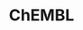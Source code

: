 ---
bigquery: https://console.cloud.google.com/bigquery?p=patents-public-data&d=ebi_chembl&page=dataset
citation: '"The ChEMBL database in 2017." Anna Gaulton, Anne Hersey, Michał Nowotka,
  A Patrícia Bento, Jon Chambers, David Mendez, Prudence Mutowo, Francis Atkinson,
  Louisa J Bellis, Elena Cibrián-Uhalte, Mark Davies, Nathan Dedman, Anneli Karlsson,
  María Paula Magariños, John P Overington, George Papadatos, Ines Smit, Andrew R
  Leach Nucleic acids Research (2017) 45 (Database Issue), D945-D954'
contributors: European Bioinformatics Institute
cost: None
description: ChEMBL Data is a manually curated database of small molecules used in
  drug discovery, including information about existing patented drugs.
documentation: 'schema: https://www.ebi.ac.uk/chembl/db_schema


  '
last_edit: 04/08/2022, 10:59:59
location: https://console.cloud.google.com/marketplace/product/google_patents_public_datasets/chembl
maintained_by: EMBL-EBI, an outstation of European Molecular Biology Laboratory
related_publications: '

  ChEMBL: towards direct deposition of bioassay data.


  Mendez D, Gaulton A, Bento AP, Chambers J, De Veij M, Félix E, Magariños MP, Mosquera
  JF, Mutowo P, Nowotka M, Gordillo-Marañón M, Hunter F, Junco L, Mugumbate G, Rodriguez-Lopez
  M, Atkinson F, Bosc N, Radoux CJ, Segura-Cabrera A, Hersey A, Leach AR.


  — Nucleic Acids Res. 2019; 47(D1):D930-D940. doi: 10.1093/nar/gky1075

  '
schema_fields:
- level2_description
- published_value
- data_validity_comment
- entity_type
- oc_id
- molsyn_id
- met_conversion
- standard_relation
- psa
- parent_id
- level3
- ref_id
- isoform
- hrac_code
- assay_desc
- topical
- selectivity_comment
- organism
- stem_class
- assay_strain
- company
- relation
- issue
- ref_url
- previous_company
- normal_range_min
- hba
- standard_text_value
- go_id
- prod_pat_id
- tissue_id
- pathway_id
- idx
- mecref_id
- parent_type
- cell_description
- log_id
- patent_no
- patent_expire_date
- biocomp_id
- ass_cls_map_id
- comp_class_id
- domain_name
- formulation_id
- active_ingredient
- src_description
- mc_tax_id
- as_id
- uo_units
- parameter_type
- authors
- curated_by
- disease_efficacy
- smarts
- relationship
- inorganic_flag
- standard_inchi
- text_value
- rgid
- drug_product_flag
- cell_source_tissue
- hrac_class_id
- pref_name
- pchembl_value
- action_type
- usan_stem
- bao_format
- journal
- caloha_id
- last_active
- irac_code
- standard_flag
- parent_go_id
- assay_test_type
- standard_units
- end_position
- usan_substem
- qudt_units
- binding_site_comment
- tbl
- syn_type
- toid
- full_mwt
- cell_source_tax_id
- cx_logp
- level1
- compd_id
- parenteral
- site_id
- withdrawn_country
- class_level
- mc_target_accession
- acd_most_apka
- subgroup
- component_id
- hbd
- ro3_pass
- creation_date
- publication_number
- published_units
- research_stem
- cellosaurus_id
- tax_id
- src_assay_id
- job_id
- assay_cell_type
- assay_category
- efo_id
- natural_product
- type
- comp_go_id
- nda_type
- stem
- stat
- entity_id
- target_mapping
- pathway_key
- l7
- target_desc
- first_approval
- aspect
- metref_id
- published_relation
- indication_class
- upper_value
- curation_comment
- warning_type
- level4_description
- uberon_id
- heavy_atoms
- sitecomp_id
- assay_id
- ddd_units
- src_compound_id
- annotation
- doi
- assay_subcellular_fraction
- record_id
- set_name
- activity_id
- delist_flag
- homologue
- title
- units
- cl_lincs_id
- irac_class_id
- molecule_type
- structure_type
- qed_weighted
- l1
- canonical_smiles
- major_class
- level4
- value
- source_domain_id
- priority
- acd_most_bpka
- doc_id
- targcomp_id
- assay_organism
- potential_duplicate
- confidence_score
- l4
- withdrawn_class
- relationship_type
- synonyms
- enzyme_name
- max_phase_for_ind
- pubmed_id
- related_tid
- cell_source_organism
- mol_hrac_id
- dosed_ingredient
- max_phase
- sei
- cell_ontology_id
- accession
- aidx
- mc_target_type
- assay_source
- enzyme_tid
- assay_type
- standard_inchi_key
- efo_term
- polymer_flag
- cpd_str_alert_id
- label
- drugind_id
- targrel_id
- ingredient
- src_short_name
- db_version
- submission_date
- oral
- ad_type
- num_ro5_violations
- molfile
- acd_logp
- l8
- updated_by
- short_name
- who_name
- aromatic_rings
- patent_id
- met_comment
- prodrug
- cidx
- sequence
- mesh_id
- site_residues
- description
- variant_id
- cell_name
- bei
- mol_irac_id
- name
- standard_type
- hbd_lipinski
- class_type
- alert_id
- downgraded
- species_group_flag
- domain_description
- black_box_warning
- start_position
- assay_tax_id
- result_flag
- cx_most_apka
- ridx
- confidence
- assay_tissue
- country
- level5
- warning_id
- alert_set_id
- compsyn_id
- approval_date
- compound_key
- protclasssyn_id
- predbind_id
- full_molformula
- first_in_class
- chirality
- component_type
- atc_code
- drug_substance_flag
- molregno
- cell_id
- alert_name
- alogp
- standard_upper_value
- mc_target_name
- mw_monoisotopic
- domain_id
- parameter_value
- standard_value
- trade_name
- lle
- db_source
- ddd_id
- innovator_company
- warnref_id
- doc_type
- year
- parent_molregno
- bao_id
- acd_logd
- usan_stem_id
- mol_atc_id
- molecular_mechanism
- level2
- direct_interaction
- active_molregno
- bao_endpoint
- domain_type
- withdrawn_reason
- protein_class_synonym
- tid_fixed
- mec_id
- chebi_par_id
- volume
- applicant_full_name
- abstract
- helm_notation
- warning_class
- l2
- protein_class_desc
- sequence_md5sum
- definition
- smid
- ref_type
- co_stem_id
- patent_use_code
- cx_logd
- assay_param_id
- dosage_form
- route
- l6
- le
- substrate_record_id
- target_type
- availability_type
- assay_class_id
- ap_id
- mesh_heading
- l5
- num_lipinski_ro5_violations
- status
- published_type
- std_act_id
- usan_year
- cx_most_bpka
- l3
- site_name
- clo_id
- res_stem_id
- warning_description
- mutation
- strength
- source
- usan_stem_definition
- actsm_id
- withdrawn_year
- tid
- mechanism_of_action
- path
- mc_organism
- compound_name
- metabolite_record_id
- chembl_id
- mw_freebase
- relationship_desc
- bto_id
- level1_description
- met_id
- comments
- normal_range_max
- updated_on
- component_synonym
- hba_lipinski
- protein_class_id
- warning_country
- product_id
- last_page
- indref_id
- drug_record_id
- prediction_method
- mechanism_comment
- frac_code
- src_id
- molecular_species
- therapeutic_flag
- activity_count
- mol_frac_id
- who_extra
- activity_comment
- ddd_admr
- version
- orig_description
- level3_description
- num_alerts
- warning_year
- withdrawn_flag
- ddd_comment
- first_page
- ddd_value
- rtb
- frac_class_id
shortname: chembl
tags:
- biotechnology
- health
- chemical
- bioinformatics
- medical
terms_of_use: CC BY-SA 3.0
title: ChEMBL
uuid: e232a192-965c-4ec9-904c-155b6dfe56c5
---